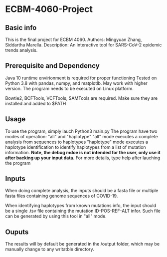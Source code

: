 # ECBM-4060-Project

## Basic info
This is the final project for ECBM 4060. 
Authors: Mingyuan Zhang, Siddartha Marella. 
Description: An interactive tool for SARS-CoV-2 epidemic trends analysis. 

## Prerequisite and Dependency

Java 10 runtime envirionment is required for proper functioning
Tested on Python 3.8 with pandas, numpy, and matplotlb. May work with higher version. 
The program needs to be executed on Linux platform. 

Bowtie2, BCFTools, VCFTools, SAMTools are required. Make sure they are installed and added to $PATH

## Usage
To use the program, simply lauch Python3 main.py
The program have two modes of operation: "all" and "haplotype"
"all" mode executes a complete analysis from sequences to haplotypes
"haplotype" mode executes a haplotype identification to identify haplotypes from a list of mutation information.
**Note, the debug mdoe is not intended for the user, only use it after backing up your input data.**
For more details, type help after lauching the program


## Inputs
When doing complete analysis, the inputs should be a fasta file or multiple fasta files containing genome sequences of COVID-19. 

When identifying haplotypes from known mutations info, the input should be a single .tsv file containing the mutation ID-POS-REF-ALT infor. Such file can be generated by using this tool in "all" mode. 

## Ouputs
The results will by default be generated in the /output folder, which may be manually change to any writatble directory.
